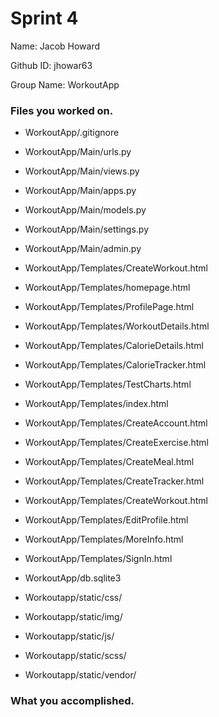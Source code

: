 # Sprint 4

Name: Jacob Howard

Github ID: jhowar63

Group Name: WorkoutApp


### Files you worked on.
- WorkoutApp/.gitignore
- WorkoutApp/Main/urls.py
- WorkoutApp/Main/views.py
- WorkoutApp/Main/apps.py
- WorkoutApp/Main/models.py
- WorkoutApp/Main/settings.py
- WorkoutApp/Main/admin.py

- WorkoutApp/Templates/CreateWorkout.html
- WorkoutApp/Templates/homepage.html
- WorkoutApp/Templates/ProfilePage.html
- WorkoutApp/Templates/WorkoutDetails.html
- WorkoutApp/Templates/CalorieDetails.html
- WorkoutApp/Templates/CalorieTracker.html
- WorkoutApp/Templates/TestCharts.html
- WorkoutApp/Templates/index.html
- WorkoutApp/Templates/CreateAccount.html
- WorkoutApp/Templates/CreateExercise.html
- WorkoutApp/Templates/CreateMeal.html
- WorkoutApp/Templates/CreateTracker.html
- WorkoutApp/Templates/CreateWorkout.html
- WorkoutApp/Templates/EditProfile.html
- WorkoutApp/Templates/MoreInfo.html
- WorkoutApp/Templates/SignIn.html

- WorkoutApp/db.sqlite3
- Workoutapp/static/css/
- Workoutapp/static/img/
- Workoutapp/static/js/
- Workoutapp/static/scss/
- Workoutapp/static/vendor/

### What you accomplished.
